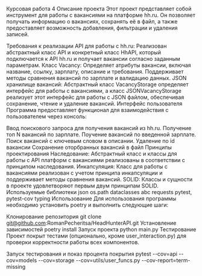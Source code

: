 Курсовая работа 4
Описание проекта
Этот проект представляет собой инструмент для работы с вакансиями на платформе hh.ru. Он позволяет получать информацию о вакансиях, сохранять её в файл, а также предоставляет возможность добавления, фильтрации и удаления записей.

Требования к реализации
API для работы с hh.ru: Реализован абстрактный класс API и конкретный класс HhAPI, который подключается к API hh.ru и получает вакансии согласно заданным параметрам.
Класс Vacancy: Определяет атрибуты вакансии, включая название, ссылку, зарплату, описание и требования. Поддерживает методы сравнения вакансий по зарплате и валидацию данных.
JSON хранилище вакансий: Абстрактный класс VacancyStorage определяет интерфейс для работы с вакансиями, а класс JSONVacancyStorage реализует этот интерфейс для работы с JSON файлом, обеспечивая сохранение, чтение и удаление вакансий.
Интерфейс пользователя
Программа предоставляет функционал для взаимодействия с пользователем через консоль:

Ввод поискового запроса для получения вакансий из hh.ru.
Получение топ N вакансий по зарплате.
Поучение вакансий по введенной зарплате.
Поиск вакансий с ключевым словом в описании.
Удаление по id вакансии
Сохранение оторбранных вакансий в файл
Принципы проектирования
Наследование: Абстрактный класс и классы для работы с API платформ с вакансиями реализованы в соответствии с принципом наследования.
Инкапсуляция: Класс для работы с вакансиями реализован с учетом принципа инкапсуляции и поддерживает методы сравнения вакансий.
SOLID: Классы и сущности в проекте удовлетворяют первым двум принципам SOLID.
Используемые библиотеки
json
os.path
dataclasses
abc
requests
pytest, pytest-cov
typing
Использование
Для использования программы необходимо установить poetry и выполнить следующие шаги:

Клонирование репозитория
git clone git@github.com:RomanPecheritsa/HeadHunterAPI.git
Установление зависимостей
poetry install
Запуск проекта
python main.py
Тестирование
Проект покрыт тестами (опционально, кроме user_interaction.py) для проверки корректности работы всех компонентов.

Запуск тестирования и показ процента покрытия
pytest --cov=api --cov=models --cov=storage --cov=utils/user_funcs.py --cov-report=term-missing
